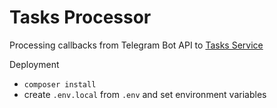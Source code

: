 # Tasks Processor

Processing callbacks from Telegram Bot API to [Tasks Service](https://github.com/oleksiy-perepelytsya/tasks-service)

Deployment
 - `composer install`
 - create `.env.local` from `.env` and set environment variables
 

